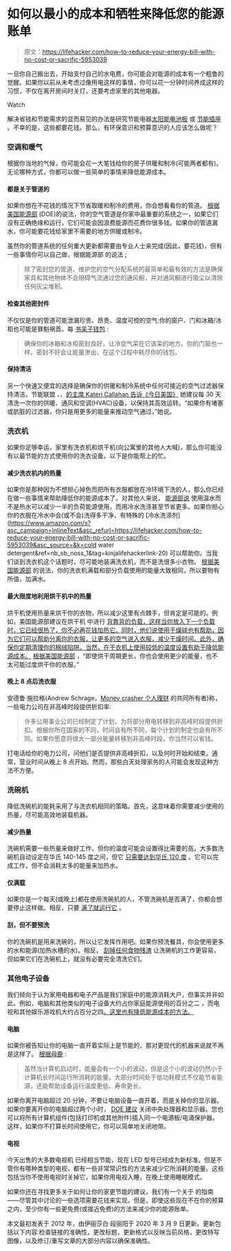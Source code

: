 # 如何以最小的成本和牺牲来降低您的能源账单

> 原文：<https://lifehacker.com/how-to-reduce-your-energy-bill-with-no-cost-or-sacrific-5953039>

一旦你自己搬出去，开始支付自己的水电费，你可能会对能源的成本有一个粗鲁的觉醒。如果你以前从未考虑过像用电这样的事情，你可以花一分钟时间养成这样的习惯，不仅在离开房间时关灯，还要考虑家里的其他电器。

Watch

解决省钱和节能需求的显而易见的办法是研究节能电器[太阳能电池板](https://lifehacker.com/how-to-decide-whether-to-install-solar-panels-for-your-1719858560) 或 [节能插座](https://lifehacker.com/belkin-conserve-insight-energy-use-monitor-keeps-tabs-o-5917802) 。不幸的是，这些都要花钱。那么，有环保意识和预算意识的人应该怎么做呢？

### **空调和暖气**

根据你当地的气候，你可能会花一大笔钱给你的房子供暖和制冷(可能两者都有)。无论哪种方式，你都可以做一些简单的事情来降低能源成本。

#### **都是关于管道的**

如果你想在不花钱的情况下节省取暖和制冷的费用，你会想看看你的管道。 [根据美国能源部](https://www.energy.gov/energysaver/minimizing-energy-losses-ducts) (DOE)的说法，你的空气管道是你家中最重要的系统之一，如果它们没有正确绝缘和运行，它们可能会因浪费能源而花费你很多钱。如果你的管道漏水，你可能要花钱给家里不需要的地方供暖或制冷。

虽然你的管道系统的任何重大更新都需要由专业人士来完成(因此，要花钱)，但有一些事情你可以自己做，根据能源部 的说法 [:](https://www.energy.gov/energysaver/minimizing-energy-losses-ducts)

> 除了密封您的管道，维护您的空气分配系统的最简单和最有效的方法是确保家具和其他物体不会阻碍气流通过您的通风橱，并对通风橱进行吸尘以清除任何灰尘堆积。

#### **检查其他密封件**

不仅仅是你的管道可能泄漏珍贵、昂贵、温度可控的空气:你的窗户、门和冰箱/冰柜也可能是罪魁祸首。每 [书呆子钱包](https://www.nerdwallet.com/blog/finance/how-to-save-money-on-your-electric-bill/) :

> 确保你的冰箱和冰柜密封良好，让冷空气呆在它该呆的地方。你的门窗也一样。密封不好会让能量渗出，在这个过程中耗尽你的钱包。

#### **保持清洁**

另一个快速又便宜的选择是确保你的供暖和制冷系统中任何可接近的空气过滤器保持清洁。节能联盟 、、[的主席 Kateri Callahan 告诉《今日美国》](https://www.usatoday.com/story/money/personalfinance/budget-and-spending/2017/11/13/electric-bill-cutting-costs-saving-free-changes-investments/552876001/) 她建议每 30 天清洗一次你的供暖、通风和空调(HVAC)设备，以保持其高效运转。“如果你有堵塞或肮脏的过滤器，你只是用更多的能量来推动空气通过，”她说。

### **洗衣机**

如果你足够幸运，家里有洗衣机和烘干机(向公寓里的其他人大喊)，那么你可能没有以最节能的方式使用你的洗衣设备。以下是你能帮上的忙。

#### **减少洗衣机内的热量**

如果你是那种因为不想担心掉色而把所有衣服都放在冷环境下洗的人，那么你已经在做一些事情来帮助降低你的能源成本了。对其他人来说， [能源部说](https://www.energy.gov/energysaver/articles/16-ways-save-money-laundry-room) 使用温水而不是热水可以减少一半的负荷能源使用，而用冷水洗涤甚至节省更多。如果你担心你的衣服在冷水中会(或不会)洗得多干净，有特殊的 [冷水洗涤剂](https://www.amazon.com/s?asc_campaign=InlineText&asc_refurl=https://lifehacker.com/how-to-reduce-your-energy-bill-with-no-cost-or-sacrific-5953039&asc_source=&k=cold water detergent&ref=nb_sb_noss_1&tag=kinjalifehackerlink-20) 可以帮助你。当我们谈到洗衣机这个话题时，尽可能地装满洗衣机，而不是洗很多小衣物。 [根据美国能源部](https://www.energy.gov/energysaver/articles/16-ways-save-money-laundry-room) 的说法，你的洗衣机满载和部分负载使用的能量大致相同，所以要物有所值，加满水。

#### **最大限度地利用烘干机中的热量**

烘干机使用热量来烘干你的衣物，所以减少这里有点棘手，但肯定是可能的。例如，美国能源部建议在烘干机 中进行 [背靠背的负载，这样当你放入下一个负载时，它已经很热了，你不必再花钱加热它。同时，他们说使用干燥球也有帮助，因为它们可以帮助分离你的衣服，让更多的空气进入衣服，减少干燥时间。此外，确保你定期清理你的棉绒陷阱。当然，在干衣机上使用较低的温度设置有助于降低能源成本。](https://www.energy.gov/energysaver/articles/16-ways-save-money-laundry-room) [根据美国能源部](https://www.energy.gov/energysaver/articles/16-ways-save-money-laundry-room) ，“即使烘干周期更长，你也会使用更少的能量，也不太可能过度烘干你的衣服。”

#### **晚上 8 点后洗衣服**

安德鲁·施拉格(Andrew Schrage，[Money crasher 个人理财](https://www.moneycrashers.com/10-ways-to-reduce-your-utility-bill/) 的共同所有者)称，一些电力公司在非高峰时段提供折扣率:

> 许多公用事业公司已经制定了计划，为将部分用电转移到非高峰时段提供折扣。根据你所在国家的不同，时间会有所不同，每个计划的制定也会有所不同。如果你愿意将很大一部分能量转移到非高峰时段，你当然可以省钱。

打电话给你的电力公司，问他们是否提供非高峰折扣，以及何时开始和结束。通常，营业时间从晚上 8 点开始。然而，那些白天处理家务的人可能会发现这种方法不方便。

### **洗碗机**

降低洗碗机的能耗采用了与洗衣机相同的策略。首先，这意味着你需要减少使用的热量，尽可能高效地装载机器。

#### **减少热量**

洗碗机需要一些热量来做好工作，但你的温度可能会设置得比需要的高。大多数洗碗机自动设定在华氏 140-145 度之间，但它 [只需要达到华氏 120 度](https://learn.compactappliance.com/dishwasher-efficiency-tips/) 。它可以完成工作，但不会消耗太多的能量来加热水。

#### **仅满载**

如果你是一个每天(或晚上)都在使用洗碗机的人，不管洗碗机是否满了，你都会想要停止这样做。相反，只要 [满了就运行它](https://learn.compactappliance.com/dishwasher-efficiency-tips/) 。

#### **刮，但不要预洗**

你的洗碗机是用来洗碗的，所以让它发挥作用吧。如果你预洗餐具，你会使用更多的水和能源(加热水槽的水)。相反， [刮掉任何食物残渣](https://learn.compactappliance.com/dishwasher-efficiency-tips/) 让洗碗机的工作更容易，但如果它们在洗碗机上，就没有必要完全清洗它们。

### **其他电子设备**

我们倾向于认为家用电器和电子产品是我们家庭中的能源消耗大户，但事实并非如此。例如，电脑和其他类似的电子设备大约占你家庭能源使用的百分之二 ，而电视和其他娱乐游戏机大约占百分之四[。这里也有降低能源成本的方法。](https://news.energysage.com/what-appliances-use-most-of-my-energy/)

#### **电脑**

如果你被告知让你的电脑一直开着实际上是节能的，那对更现代的机器来说就不再是这样了。 [根据母鹿](https://www.energy.gov/energysaver/appliances-and-electronics/energy-efficient-computers-home-office-equipment-and) :

> 虽然当计算机启动时，能量会有一个小的波动，但是这个小的波动仍然小于计算机长时间运行所消耗的能量。大部分时间处于低功耗模式不仅能节省能源，还能帮助设备运行温度更低、寿命更长。

如果你离开电脑超过 20 分钟，不要让电脑设备一直开着，而是关掉你的显示器。如果你要离开你的电脑超过两个小时， [DOE 建议](https://www.energy.gov/energysaver/appliances-and-electronics/energy-efficient-computers-home-office-equipment-and) 关闭中央处理器和显示器。您也可以将所有计算机组件(包括打印机或其他附件)插入同一个电源板/电涌保护器。这样，如果你不打算长时间使用它，你可以简单地关闭地带。

#### **电视**

今天出售的大多数电视机 已经相当节能，现在 LED 型号已经成为新标准。但是不管你有哪种类型的电视，都有一些非常常识性的方法来减少它所消耗的能量。这些包括当你不使用电视时关掉它，如果你用电视入睡，在晚上使用睡眠模式。

如果你还在寻找更多关于如何让你的家更节能的建议，我们有一个关于 的指南——尽管其中讨论的一些选项需要花钱来实现。但是，即使这些现在不在你的预算之内，至少你有一些更免费(或接近免费)的方法来减少你的能源账单。

本文最初发表于 2012 年，由伊丽莎白·段丽阳于 2020 年 3 月 9 日更新。更新包括以下内容:检查链接的准确性，更改标题，更新格式以反映当前风格，更改特写图像，以及修订/重写文章的大部分内容以确保准确性。